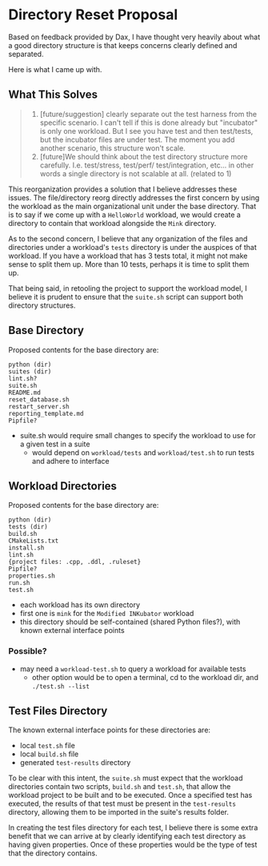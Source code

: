 # Directory Reset Proposal

Based on feedback provided by Dax, I have thought very
heavily about what a good directory structure is that
keeps concerns clearly defined and separated.

Here is what I came up with.

## What This Solves

> 1. [future/suggestion] clearly separate out the test harness from the specific scenario.  I can't tell if this is done already but "incubator" is only one workload.  But I see you have test and then test/tests, but the incubator files are under test.  The moment you add another scenario, this structure won't scale.
> 3. [future]We should think about the test directory structure more carefully.  I.e. test/stress, test/perf/ test/integration, etc... in other words a single directory is not scalable at all. (related to 1)

This reorganization provides a solution that I believe addresses these
issues.  The file/directory reorg directly addresses the first concern by
using the workload as the main organizational unit under the base directory.
That is to say if we come up with a `HelloWorld` workload, we would create
a directory to contain that workload alongside the `Mink` directory.

As to the second concern, I believe that any organization of the files
and directories under a workload's `tests` directory is under the auspices
of that workload.  If you have a workload that has 3 tests total, it might
not make sense to split them up.  More than 10 tests, perhaps it is time
to split them up.

That being said, in retooling the project to support the workload model,
I believe it is prudent to ensure that the `suite.sh` script can support
both directory structures.

## Base Directory

Proposed contents for the base directory are:

```text
python (dir)
suites (dir)
lint.sh?
suite.sh
README.md
reset_database.sh
restart_server.sh
reporting_template.md
Pipfile?
```

- suite.sh would require small changes to specify the workload to use for a given test in a suite
  - would depend on `workload/tests` and `workload/test.sh` to run tests and adhere to interface

## Workload Directories

Proposed contents for the base directory are:

```text
python (dir)
tests (dir)
build.sh
CMakeLists.txt
install.sh
lint.sh
{project files: .cpp, .ddl, .ruleset}
Pipfile?
properties.sh
run.sh
test.sh
```

- each workload has its own directory
- first one is `mink` for the `Modified INKubator` workload
- this directory should be self-contained (shared Python files?), with known external interface points

### Possible?

- may need a `workload-test.sh` to query a workload for available tests
  - other option would be to open a terminal, cd to the workload dir, and `./test.sh --list`

## Test Files Directory

The known external interface points for these directories are:

- local `test.sh` file
- local `build.sh` file
- generated `test-results` directory

To be clear with this intent, the `suite.sh` must expect that the workload
directories contain two scripts, `build.sh` and `test.sh`, that allow the
workload project to be built and to be executed.  Once a specified test
has executed, the results of that test must be present in the `test-results`
directory, allowing them to be imported in the suite's results folder.

In creating the test files directory for each test, I believe there is
some extra benefit that we can arrive at by clearly identifying each
test directory as having given properties.  Once of these properties would
be the type of test that the directory contains.
